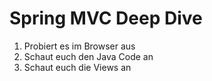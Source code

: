 # Spring MVC Deep Dive

1. Probiert es im Browser aus
2. Schaut euch den Java Code an
3. Schaut euch die Views an
